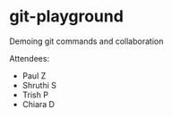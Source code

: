 # git-playground
Demoing git commands and collaboration

Attendees:
* Paul Z
* Shruthi S
* Trish P
* Chiara D


